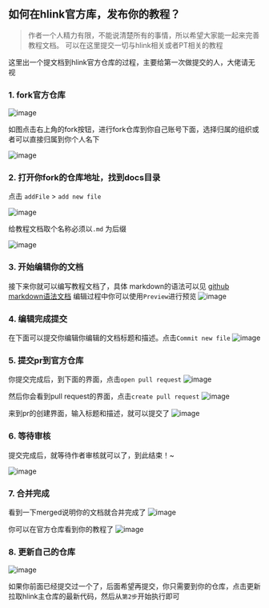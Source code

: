 ## 如何在hlink官方库，发布你的教程？
> 作者一个人精力有限，不能说清楚所有的事情，所以希望大家能一起来完善教程文档。
> 可以在这里提交一切与hlink相关或者PT相关的教程


这里出一个提文档到hlink官方仓库的过程，主要给第一次做提交的人，大佬请无视

### 1. fork官方仓库

![image](https://user-images.githubusercontent.com/13427467/169976969-ee19ba29-77ab-4872-b8f5-4ae94a4ec854.png)

如图点击右上角的fork按钮，进行fork仓库到你自己账号下面，选择归属的组织或者可以直接归属到你个人名下

![image](https://user-images.githubusercontent.com/13427467/169977425-e456fa93-70b0-4f5a-855a-35f084803b31.png)


### 2. 打开你fork的仓库地址，找到docs目录

点击 `addFile` > `add new file`

![image](https://user-images.githubusercontent.com/13427467/169977753-818706a2-206f-4995-95c8-ad07eab5e47c.png)

给教程文档取个名称必须以`.md` 为后缀

![image](https://user-images.githubusercontent.com/13427467/169978122-5dea0e7e-74d0-4181-ba12-95a4a56453ec.png)


### 3. 开始编辑你的文档

接下来你就可以编写教程文档了，具体 markdown的语法可以见 [github markdown语法文档](https://docs.github.com/cn/get-started/writing-on-github/getting-started-with-writing-and-formatting-on-github/basic-writing-and-formatting-syntax)
编辑过程中你可以使用`Preview`进行预览
![image](https://user-images.githubusercontent.com/13427467/169979479-6c346f4d-852f-4f82-8bb1-038c445f11dc.png)


### 4. 编辑完成提交

在下面可以提交你编辑你编辑的文档标题和描述。点击`Commit new file`
![image](https://user-images.githubusercontent.com/13427467/169979131-0ade3414-b4dd-49b3-802d-cf0376bc994e.png)

### 5. 提交pr到官方仓库

你提交完成后，到下面的界面，点击`open pull request`
![image](https://user-images.githubusercontent.com/13427467/169980843-edba3830-e29d-429c-9ccf-94c4d88cd44d.png)

然后你会看到pull request的界面，点击`create pull request`
![image](https://user-images.githubusercontent.com/13427467/169981178-82027db6-7d06-40d6-af1e-8b4e4b9de79d.png)

来到pr的创建界面，输入标题和描述，就可以提交了
![image](https://user-images.githubusercontent.com/13427467/169982051-7d9dff05-a3a1-457f-b63b-960331e98f14.png)

### 6. 等待审核

提交完成后，就等待作者审核就可以了，到此结束！~

![image](https://user-images.githubusercontent.com/13427467/169982738-5c351347-6e1e-42b3-abaa-f497ecc6cdd7.png)

### 7. 合并完成
看到一下merged说明你的文档就合并完成了
![image](https://user-images.githubusercontent.com/13427467/169983037-853989e7-e958-4750-8bc8-b0571ed97e6f.png)

你可以在官方仓库看到你的教程了
![image](https://user-images.githubusercontent.com/13427467/169983887-1237af7d-8645-4442-8556-dc0168ca8769.png)


### 8. 更新自己的仓库

![image](https://user-images.githubusercontent.com/13427467/169983610-babb8406-2950-4527-b0de-6120a249d6d3.png)

如果你前面已经提交过一个了，后面希望再提交，你只需要到你的仓库，点击更新拉取hlink主仓库的最新代码，然后从`第2步`开始执行即可




